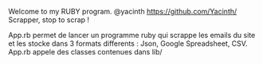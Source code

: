 Welcome to my RUBY program. @yacinth https://github.com/Yacinth/
Scrapper, stop to scrap !

App.rb permet de lancer un programme ruby qui scrappe les emails du site et les stocke dans 3 formats differents : Json, Google Spreadsheet, CSV.
App.rb appele des classes contenues dans lib/